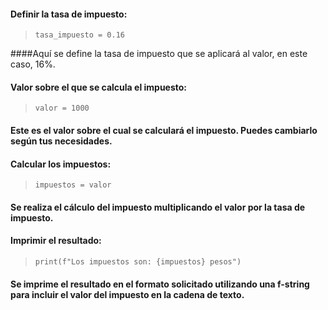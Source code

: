 #### Definir la tasa de impuesto:

> ```tasa_impuesto = 0.16  ```

####Aquí se define la tasa de impuesto que se aplicará al valor, en este caso, 16%.

#### Valor sobre el que se calcula el impuesto:

> ```valor = 1000```  

#### Este es el valor sobre el cual se calculará el impuesto. Puedes cambiarlo según tus necesidades.

#### Calcular los impuestos:

> ```impuestos = valor```

#### Se realiza el cálculo del impuesto multiplicando el valor por la tasa de impuesto.

#### Imprimir el resultado:

> ```print(f"Los impuestos son: {impuestos} pesos")```
#### Se imprime el resultado en el formato solicitado utilizando una f-string para incluir el valor del impuesto en la cadena de texto.
